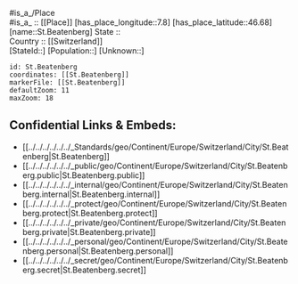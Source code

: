 ﻿---
location: [46.68,7.8] 
mapzoom: [7,12] 
mapmarker: city 
type: City
tags:
- geo/City


SpocWebEntityId: 34442
isDeleted: false
confidential: public

---
#is_a_/Place  
#is_a_ :: [[Place]] 
[has_place_longitude::7.8] 
[has_place_latitude::46.68] 
[name::St.Beatenberg] 
State ::  
Country :: [[Switzerland]]  
[StateId::] 
[Population::] 
[Unknown::] 


```leaflet
id: St.Beatenberg
coordinates: [[St.Beatenberg]] 
markerFile: [[St.Beatenberg]] 
defaultZoom: 11 
maxZoom: 18
```


## Confidential Links & Embeds: 
- [[../../../../../../_Standards/geo/Continent/Europe/Switzerland/City/St.Beatenberg|St.Beatenberg]] 
- [[../../../../../../_public/geo/Continent/Europe/Switzerland/City/St.Beatenberg.public|St.Beatenberg.public]] 
- [[../../../../../../_internal/geo/Continent/Europe/Switzerland/City/St.Beatenberg.internal|St.Beatenberg.internal]] 
- [[../../../../../../_protect/geo/Continent/Europe/Switzerland/City/St.Beatenberg.protect|St.Beatenberg.protect]] 
- [[../../../../../../_private/geo/Continent/Europe/Switzerland/City/St.Beatenberg.private|St.Beatenberg.private]] 
- [[../../../../../../_personal/geo/Continent/Europe/Switzerland/City/St.Beatenberg.personal|St.Beatenberg.personal]] 
- [[../../../../../../_secret/geo/Continent/Europe/Switzerland/City/St.Beatenberg.secret|St.Beatenberg.secret]] 
